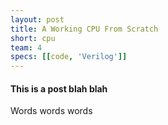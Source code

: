 ```yaml
---
layout: post
title: A Working CPU From Scratch
short: cpu
team: 4
specs: [[code, 'Verilog']]
---
```

#### This is a post blah blah

Words words words